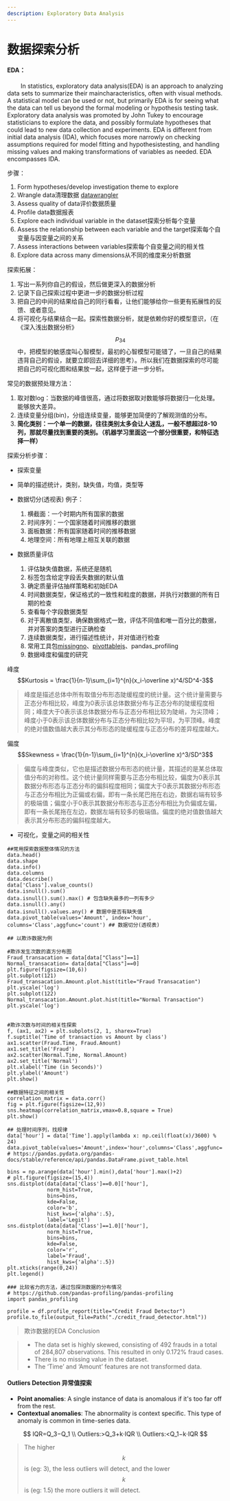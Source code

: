 ```yaml
---
description: Exploratory Data Analysis
---
```


# 数据探索分析

#### EDA：

        In statistics, exploratory data analysis\(EDA\) is an approach to analyzing data sets to summarize their maincharacteristics, often with visual methods. A statistical model can be used or not, but primarily EDA is for seeing what the data can tell us beyond the formal modeling or hypothesis testing task. Exploratory data analysis was promoted by John Tukey to encourage statisticians to explore the data, and possibly formulate hypotheses that could lead to new data collection and experiments. EDA is different from initial data analysis \(IDA\), which focuses more narrowly on checking assumptions required for model fitting and hypothesistesting, and handling missing values and making transformations of variables as needed. EDA encompasses IDA.

步骤： 

1. Form hypotheses/develop investigation theme to explore 
2. Wrangle data清理数据 [datawrangler](http://vis.stanford.edu/wrangler/) 
3. Assess quality of data评价数据质量
4. Profile data数据报表
5. Explore each individual variable in the dataset探索分析每个变量
6. Assess the relationship between each variable and the target探索每个自变量与因变量之间的关系
7. Assess interactions between variables探索每个自变量之间的相关性
8. Explore data across many dimensions从不同的维度来分析数据

探索拓展：

1. 写出一系列你自己的假设，然后做更深入的数据分析
2. 记录下自己探索过程中更进一步的数据分析过程
3. 把自己的中间的结果给自己的同行看看，让他们能够给你一些更有拓展性的反馈、或者意见。
4. 将可视化与结果结合一起。探索性数据分析，就是依赖你好的模型意识，（在《深入浅出数据分析》$$p_{34}$$中，把模型的敏感度叫心智模型，最初的心智模型可能错了，一旦自己的结果违背自己的假设，就要立即回去详细的思考）。所以我们在数据探索的尽可能把自己的可视化图和结果放一起，这样便于进一步分析。

常见的数据预处理方法： 

1. 取对数log：当数据的峰值很高，通过将数据取对数能够将数据归一化处理。能够放大差异。
2. 连续变量分组\(bin\)，分组连续变量，能够更加简便的了解观测值的分布。
3. **简化类别：一个单一的数据，往往类别太多会让人迷乱，一般不想超过8-10列，那就尽量找到重要的类别。（机器学习里面这一个部分很重要，和特征选择一样）**

探索分析步骤： 

* 探索变量
* 简单的描述统计，类别，缺失值，均值，类型等
* 数据切分\(透视表\) 例子：

  1. 横截面：一个时期内所有国家的数据
  2. 时间序列：一个国家随着时间推移的数据
  3. 面板数据：所有国家随着时间的推移数据
  4. 地理空间：所有地理上相互关联的数据

* 数据质量评估

  1. 评估缺失值数据，系统还是随机
  2. 标签包含给定字段丢失数据的默认值
  3. 确定质量评估抽样策略和初始EDA
  4. 时间数据类型，保证格式的一致性和粒度的数据，并执行对数据的所有日期的检查
  5. 查看每个字段数据类型
  6. 对于离散值类型，确保数据格式一致，评估不同值和唯一百分比的数据，并对答案的类型进行正确检查
  7. 连续数据类型，进行描述性统计，并对值进行检查
  8. 常用工具包[missingno](https://github.com/ResidentMario/missingno)、[pivottablejs](https://github.com/nicolaskruchten/jupyter_pivottablejs)、pandas\_profiling
  9. 数据峰度和偏度的研究

峰度$$Kurtosis = \frac{1}{n-1}\sum_{i=1}^{n}(x_i-\overline x)^4/SD^4-3$$

> 峰度是描述总体中所有取值分布形态陡缓程度的统计量。这个统计量需要与正态分布相比较，峰度为0表示该总体数据分布与正态分布的陡缓程度相同；峰度大于0表示该总体数据分布与正态分布相比较为陡峭，为尖顶峰；峰度小于0表示该总体数据分布与正态分布相比较为平坦，为平顶峰。峰度的绝对值数值越大表示其分布形态的陡缓程度与正态分布的差异程度越大。

偏度$$Skewness = \frac{1}{n-1}\sum_{i=1}^{n}(x_i-\overline x)^3/SD^3$$

> 偏度与峰度类似，它也是描述数据分布形态的统计量，其描述的是某总体取值分布的对称性。这个统计量同样需要与正态分布相比较，偏度为0表示其数据分布形态与正态分布的偏斜程度相同；偏度大于0表示其数据分布形态与正态分布相比为正偏或右偏，即有一条长尾巴拖在右边，数据右端有较多的极端值；偏度小于0表示其数据分布形态与正态分布相比为负偏或左偏，即有一条长尾拖在左边，数据左端有较多的极端值。偏度的绝对值数值越大表示其分布形态的偏斜程度越大。

* 可视化，变量之间的相关性

```text
##常用探索数据整体情况的方法
data.head()
data.shape
data.info()
data.columns
data.describe()
data['Class'].value_counts() 
data.isnull().sum()
data.isnull().sum().max() # 包含缺失最多的一列有多少
data.isnull().any()
data.isnull().values.any() # 数据中是否有缺失值
data.pivot_table(values='Amount', index='hour', columns='Class',aggfunc='count') ## 数据切分(透视表)
```

```text
## 以欺诈数据为例

#欺诈发生次数的直方分布图
Fraud_transacation = data[data["Class"]==1]
Normal_transacation= data[data["Class"]==0]
plt.figure(figsize=(10,6))
plt.subplot(121)
Fraud_transacation.Amount.plot.hist(title="Fraud Transacation")
plt.yscale('log')
plt.subplot(122)
Normal_transacation.Amount.plot.hist(title="Normal Transaction")
plt.yscale('log')


#欺诈次数与时间的相关性探索
f, (ax1, ax2) = plt.subplots(2, 1, sharex=True)
f.suptitle('Time of transaction vs Amount by class')
ax1.scatter(Fraud.Time, Fraud.Amount)
ax1.set_title('Fraud')
ax2.scatter(Normal.Time, Normal.Amount)
ax2.set_title('Normal')
plt.xlabel('Time (in Seconds)')
plt.ylabel('Amount')
plt.show()

##数据特征之间的相关性
correlation_matrix = data.corr()
fig = plt.figure(figsize=(12,9))
sns.heatmap(correlation_matrix,vmax=0.8,square = True)
plt.show()

## 处理时间序列，找规律
data['hour'] = data['Time'].apply(lambda x: np.ceil(float(x)/3600) % 24)
data.pivot_table(values='Amount',index='hour',columns='Class',aggfunc='count')
# https://pandas.pydata.org/pandas-docs/stable/reference/api/pandas.DataFrame.pivot_table.html

bins = np.arange(data['hour'].min(),data['hour'].max()+2)
# plt.figure(figsize=(15,4))
sns.distplot(data[data['Class']==0.0]['hour'],
             norm_hist=True,
             bins=bins,
             kde=False,
             color='b',
             hist_kws={'alpha':.5},
             label='Legit')
sns.distplot(data[data['Class']==1.0]['hour'],
             norm_hist=True,
             bins=bins,
             kde=False,
             color='r',
             label='Fraud',
             hist_kws={'alpha':.5})
plt.xticks(range(0,24))
plt.legend()
```

```text
### 比较省力的方法，通过包探测数据的分布情况
# https://github.com/pandas-profiling/pandas-profiling
import pandas_profiling

profile = df.profile_report(title="Credit Fraud Detector")
profile.to_file(output_file=Path("./credit_fraud_detector.html"))
```



> 欺诈数据的EDA Conclusion

> * The data set is highly skewed, consisting of 492 frauds in a total of 284,807 observations. This resulted in only 0.172% fraud cases.
> * There is no missing value in the dataset.
> * The ‘Time’ and ‘Amount’ features are not transformed data.

#### Outliers Detection 异常值探索

* **Point anomalies**: A single instance of data is anomalous if it's too far off from the rest.
* **Contextual anomalies**: The abnormality is context specific. This type of anomaly is common in time-series data.

$$
IQR=Q_3​−Q_1 \\ Outliers:>Q_3​+k⋅IQR \\ Outliers:<Q_1​−k⋅IQR
$$

> The higher $$k$$ is \(eg: 3\), the less outliers will detect, and the lower $$k$$ is \(eg: 1.5\) the more outliers it will detect.

